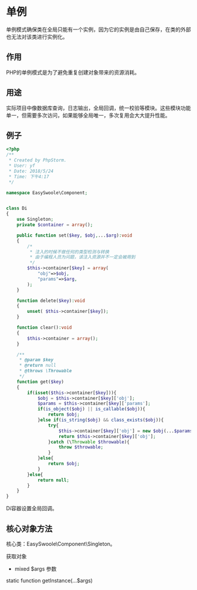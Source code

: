 # 单例
单例模式确保类在全局只能有一个实例，因为它的实例是由自己保存，在类的外部也无法对该类进行实例化。  

## 作用
PHP的单例模式是为了避免重复创建对象带来的资源消耗。

## 用途
实际项目中像数据库查询，日志输出，全局回调，统一校验等模块。这些模块功能单一，但需要多次访问，如果能够全局唯一，多次复用会大大提升性能。

## 例子

```php
<?php
/**
 * Created by PhpStorm.
 * User: yf
 * Date: 2018/5/24
 * Time: 下午4:17
 */

namespace EasySwoole\Component;


class Di
{
    use Singleton;
    private $container = array();

    public function set($key, $obj,...$arg):void
    {
        /*
         * 注入的时候不做任何的类型检测与转换
         * 由于编程人员为问题，该注入资源并不一定会被用到
         */
        $this->container[$key] = array(
            "obj"=>$obj,
            "params"=>$arg,
        );
    }

    function delete($key):void
    {
        unset( $this->container[$key]);
    }

    function clear():void
    {
        $this->container = array();
    }

    /**
     * @param $key
     * @return null
     * @throws \Throwable
     */
    function get($key)
    {
        if(isset($this->container[$key])){
            $obj = $this->container[$key]['obj'];
            $params = $this->container[$key]['params'];
            if(is_object($obj) || is_callable($obj)){
                return $obj;
            }else if(is_string($obj) && class_exists($obj)){
                try{
                    $this->container[$key]['obj'] = new $obj(...$params);
                    return $this->container[$key]['obj'];
                }catch (\Throwable $throwable){
                    throw $throwable;
                }
            }else{
                return $obj;
            }
        }else{
            return null;
        }
    }
}
``` 

Di容器设置全局回调。

## 核心对象方法

核心类：EasySwoole\Component\Singleton。

获取对象

* mixed     $args     参数

static function getInstance(...$args)
    